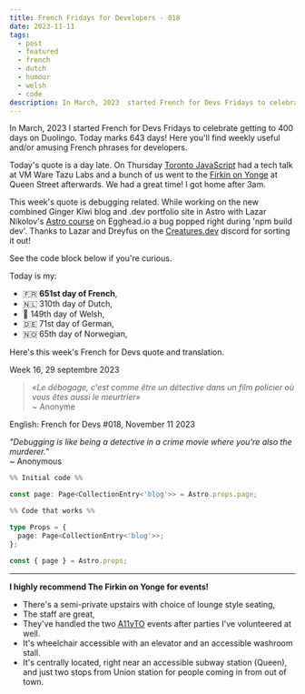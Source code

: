 ```yaml
---
title: French Fridays for Developers - 018
date: 2023-11-11
tags:
  - post
  - featured
  - french
  - dutch
  - humour
  - welsh
  - code
description: In March, 2023  started French for Devs Fridays to celebrate getting to 400 days on Duolingo. Here you'll find weekly useful and/or amusing French phrases for developers.  « Le débogage, c'est comme être un détective dans un film policier où vous êtes aussi le meurtrier » ~ Anonyme.  Read the full post for the translation.
---
```

In March, 2023 I started French for Devs Fridays to celebrate getting to 400 days on Duolingo. Today marks 643 days! Here you'll find weekly useful and/or amusing French phrases for developers. 

Today's quote is a day late. On Thursday [Toronto JavaScript](https://torontojs.com) had a tech talk at VM Ware Tazu Labs and a bunch of us went to the [Firkin on Yonge](https://www.firkinpubs.com/firkinonyonge/) at Queen Street afterwards. We had a great time! I got home after 3am. 

This week's quote is debugging related. While working on the new combined Ginger Kiwi blog and .dev portfolio site in Astro with Lazar Nikolov's [Astro course](https://egghead.io/courses/build-a-full-stack-blog-with-astro-7ffcf9ec) on Egghead.io a bug popped right during 'npm build dev'. Thanks to Lazar and Dreyfus on the [Creatures.dev](https://creatures.dev) discord for sorting it out! 

See the code block below if you're curious.

Today is my:
- 🇫🇷 **651st day of French**, 
- 🇳🇱 310th day of Dutch, 
- 🏴󠁧󠁢󠁷󠁬󠁳󠁿 149th day of Welsh, 
- 🇩🇪 71st day of German,
- 🇳🇴 65th day of Norwegian,

Here's this week's French for Devs quote and translation. 

Week 16, 29 septembre 2023

>*«Le débogage, c'est comme être un détective dans un film policier où vous êtes aussi le meurtrier»* <br>
>~ Anonyme

English:  French for Devs #018, November 11 2023

*"Debugging is like being a detective in a crime movie where you're also the murderer.*"<br>
~ Anonymous

```ts
%% Initial code %%

const page: Page<CollectionEntry<'blog'>> = Astro.props.page;

%% Code that works %%

type Props = {
  page: Page<CollectionEntry<'blog'>>;
};

const { page } = Astro.props;
```

<hr>


**I highly recommend The Firkin on Yonge for events!**
- There's a semi-private upstairs with choice of lounge style seating, 
- The staff are great, 
- They've handled the two [A11yTO](https://a11yto.com/) events after parties I've volunteered at well.
- It's wheelchair accessible with an elevator and an accessible washroom stall.
- It's centrally located, right near an accessible subway station (Queen), and just two stops from Union station for people coming in from out of town.
